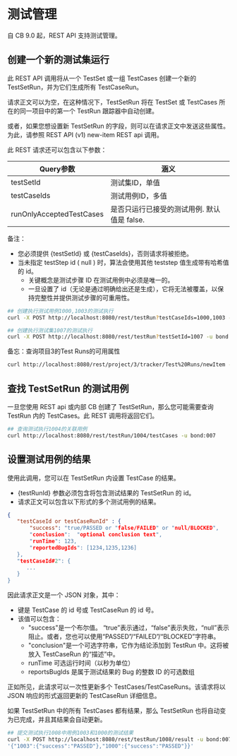 # 测试管理

自 CB 9.0 起，REST API 支持测试管理。

## 创建一个新的测试集运行

此 REST API 调用将从一个 TestSet 或一组 TestCases 创建一个新的 TestSetRun，并为它们生成所有 TestCaseRun。

请求正文可以为空，在这种情况下，TestSetRun 将在 TestSet 或 TestCases 所在的同一项目中的第一个 TestRun 跟踪器中自动创建。

或者，如果您想设置新 TestSetRun 的字段，则可以在请求正文中发送这些属性。为此，请参照 REST API (v1) new-item REST api 调用。

此 REST 请求还可以包含以下参数：

| Query参数                | 涵义                                        |
| ------------------------ | ------------------------------------------- |
| testSetId                | 测试集ID，单值                              |
| testCaseIds              | 测试用例ID，多值                            |
| runOnlyAcceptedTestCases | 是否只运行已接受的测试用例. 默认值是 false. |

备注：

- 您必须提供 {testSetId} 或 {testCaseIds}，否则请求将被拒绝。
- 当未指定 testStep id ( null ) 时，算法会使用其他 teststep 值生成带有哈希值的 id。
  - 关键概念是测试步骤 ID 在测试用例中必须是唯一的。
  - 一旦设置了 id（无论是通过明确给出还是生成），它将无法被覆盖，以保持完整性并提供测试步骤的可重用性。

```bash
## 创建执行测试用例1000,1003的测试执行
curl -X POST http://localhost:8080/rest/testRun?testCaseIds=1000,1003 -u bond:007 -H 'Content-Type:application/json' 

## 创建执行测试集1007的测试执行
curl -X POST http://localhost:8080/rest/testRun?testSetId=1007 -u bond:007 -H 'Content-Type:application/json' 
```



备忘：查询项目3的Test Runs的可用属性

```bash
curl http://localhost:8080/rest/project/3/tracker/Test%20Runs/newItem -u bond:007
```



## 查找 TestSetRun 的测试用例

一旦您使用 REST api 或内部 CB 创建了 TestSetRun，那么您可能需要查询 TestRun 内的 TestCases。此 REST 调用将返回它们。

```bash
## 查询测试执行1004的关联用例
curl http://localhost:8080/rest/testRun/1004/testCases -u bond:007
```



## 设置测试用例的结果

使用此调用，您可以在 TestSetRun 内设置 TestCase 的结果。

- {testRunId} 参数必须包含将包含测试结果的 TestSetRun 的 id。
- 请求正文可以包含以下形式的多个测试用例的结果。

```json
{
   "testCaseId or testCaseRunId" : {
       "success": "true/PASSED or "false/FAILED" or "null/BLOCKED",
       "conclusion":  "optional conclusion text",
       "runTime": 123,
       "reportedBugIds": [1234,1235,1236]
   },
   "testCaseId#2": {
      ...
   }
} 
```

因此请求正文是一个 JSON 对象，其中：

- 键是 TestCase 的 id 号或 TestCaseRun 的 id 号。
- 该值可以包含：
  - "success"是一个布尔值。 “true”表示通过，“false”表示失败，“null”表示阻止。或者，您也可以使用“PASSED”/“FAILED”/“BLOCKED”字符串。
  - "conclusion"是一个可选字符串，它作为结论添加到 TestRun 中。这将被放入 TestCaseRun 的“描述”中。
  - runTime 可选运行时间（以秒为单位）
  - reportsBugIds 是属于测试结果的 Bug 的整数 ID 的可选数组

正如所见，此请求可以一次性更新多个 TestCases/TestCaseRuns。该请求将以 JSON 响应的形式返回更新的 TestCaseRun 详细信息。

如果 TestSetRun 中的所有 TestCases 都有结果，那么 TestSetRun 也将自动变为已完成，并且其结果会自动更新。

```bash
## 提交测试执行1008中用例1003和1000的测试结果
curl -X POST http://localhost:8080/rest/testRun/1008/result -u bond:007 -H 'Content-type:application/json' -d \
'{"1003":{"success":"PASSED"},"1000":{"success":"PASSED"}}'
```

